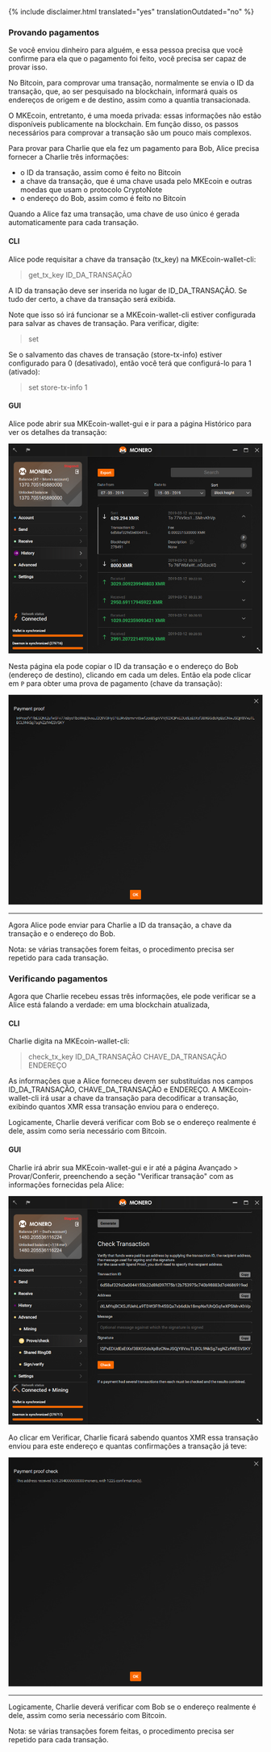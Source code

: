 {% include disclaimer.html translated="yes" translationOutdated="no" %}

### Provando pagamentos

Se você enviou dinheiro para alguém, e essa pessoa precisa que você confirme para ela que o pagamento foi feito, você precisa ser capaz de provar isso.

No Bitcoin, para comprovar uma transação, normalmente se envia o ID da transação, que, ao ser pesquisado na blockchain, informará quais os endereços de origem e de destino, assim como a quantia transacionada.

O MKEcoin, entretanto, é uma moeda privada: essas informações não estão disponíveis publicamente na blockchain. Em função disso, os passos necessários para comprovar a transação são um pouco mais complexos.

Para provar para Charlie que ela fez um pagamento para Bob, Alice precisa fornecer a Charlie três informações:

- o ID da transação, assim como é feito no Bitcoin
- a chave da transação, que é uma chave usada pelo MKEcoin e outras moedas que usam o protocolo CryptoNote
- o endereço do Bob, assim como é feito no Bitcoin

Quando a Alice faz uma transação, uma chave de uso único é gerada automaticamente para cada transação.

#### CLI

Alice pode requisitar a chave da transação (tx_key) na MKEcoin-wallet-cli:

> get_tx_key ID_DA_TRANSAÇÃO

A ID da transação deve ser inserida no lugar de ID_DA_TRANSAÇÃO. Se tudo der certo, a chave da transação será exibida.

Note que isso só irá funcionar se a MKEcoin-wallet-cli estiver configurada para salvar as chaves de transação. Para verificar, digite:

> set

Se o salvamento das chaves de transação (store-tx-info) estiver configurado para 0 (desativado), então você terá que configurá-lo para 1 (ativado):

> set store-tx-info 1

#### GUI

Alice pode abrir sua MKEcoin-wallet-gui e ir para a página Histórico para ver os detalhes da transação:

![History](/img/resources/user-guides/en/prove-payment/history.png)

Nesta página ela pode copiar o ID da transação e o endereço do Bob (endereço de destino), clicando em cada um deles.
Então ela pode clicar em `P` para obter uma prova de pagamento (chave da transação):

![Payment proof](/img/resources/user-guides/en/prove-payment/payment-proof.png)


---

Agora Alice pode enviar para Charlie a ID da transação, a chave da transação e o endereço do Bob.

Nota: se várias transações forem feitas, o procedimento precisa ser repetido para cada transação.

### Verificando pagamentos

Agora que Charlie recebeu essas três informações, ele pode verificar se a Alice está falando a verdade: em uma blockchain atualizada,

#### CLI

Charlie digita na MKEcoin-wallet-cli:

> check_tx_key ID_DA_TRANSAÇÃO CHAVE_DA_TRANSAÇÃO ENDEREÇO

As informações que a Alice forneceu devem ser substituídas nos campos ID_DA_TRANSAÇÃO, CHAVE_DA_TRANSAÇÃO e ENDEREÇO. A MKEcoin-wallet-cli irá usar a chave da transação para decodificar a transação, exibindo quantos XMR essa transação enviou para o endereço.

Logicamente, Charlie deverá verificar com Bob se o endereço realmente é dele, assim como seria necessário com Bitcoin.

#### GUI

Charlie irá abrir sua MKEcoin-wallet-gui e ir até a página Avançado > Provar/Conferir, preenchendo a seção "Verificar transação" com as informações fornecidas pela Alice:

![Check payment](/img/resources/user-guides/en/prove-payment/check-payment.png)

Ao clicar em Verificar, Charlie ficará sabendo quantos XMR essa transação enviou para este endereço e quantas confirmações a transação já teve:

![Payment checked](/img/resources/user-guides/en/prove-payment/payment-checked.png)


---

Logicamente, Charlie deverá verificar com Bob se o endereço realmente é dele, assim como seria necessário com Bitcoin.

Nota: se várias transações forem feitas, o procedimento precisa ser repetido para cada transação.
